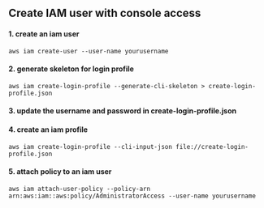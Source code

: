 ## Create IAM user with console access

#### 1. create an iam user
```
aws iam create-user --user-name yourusername
```

#### 2. generate skeleton for login profile
```
aws iam create-login-profile --generate-cli-skeleton > create-login-profile.json
```

#### 3. update the username and password in create-login-profile.json

#### 4. create an iam profile 
```aws iam create-login-profile --cli-input-json file://create-login-profile.json```

#### 5. attach policy to an iam user
```
aws iam attach-user-policy --policy-arn arn:aws:iam::aws:policy/AdministratorAccess --user-name yourusername
```
